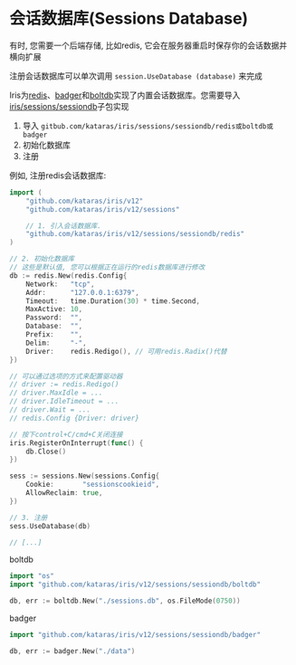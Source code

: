 # 会话数据库(Sessions Database)

有时, 您需要一个后端存储, 比如redis, 它会在服务器重启时保存你的会话数据并横向扩展

注册会话数据库可以单次调用 `session.UseDatabase (database)` 来完成

Iris为[redis](https://redis.io/)、[badger](https://github.com/dgraph-io/badger)和[boltdb](https://github.com/kataras/iris/wiki/github.com/etcd-io/bbolt)实现了内置会话数据库。您需要导入[iris/sessions/sessiondb](https://github.com/kataras/iris/tree/master/sessions/sessiondb)子包实现

1. 导入 `gitbub.com/kataras/iris/sessions/sessiondb/redis或boltdb或badger`
2. 初始化数据库
3. 注册

例如, 注册redis会话数据库:

```go
import (
    "github.com/kataras/iris/v12"
    "github.com/kataras/iris/v12/sessions"

    // 1. 引入会话数据库.
    "github.com/kataras/iris/v12/sessions/sessiondb/redis"
)

// 2. 初始化数据库
// 这些是默认值, 您可以根据正在运行的redis数据库进行修改
db := redis.New(redis.Config{
    Network:   "tcp",
    Addr:      "127.0.0.1:6379",
    Timeout:   time.Duration(30) * time.Second,
    MaxActive: 10,
    Password:  "",
    Database:  "",
    Prefix:    "",
    Delim:     "-",
    Driver:    redis.Redigo(), // 可用redis.Radix()代替 
})

// 可以通过选项的方式来配置驱动器
// driver := redis.Redigo()
// driver.MaxIdle = ...
// driver.IdleTimeout = ...
// driver.Wait = ...
// redis.Config {Driver: driver}

// 按下control+C/cmd+C关闭连接
iris.RegisterOnInterrupt(func() {
    db.Close()
})

sess := sessions.New(sessions.Config{
    Cookie:       "sessionscookieid",
    AllowReclaim: true,
})

// 3. 注册
sess.UseDatabase(db)

// [...]
```

boltdb

```go
import "os"
import "github.com/kataras/iris/v12/sessions/sessiondb/boltdb"

db, err := boltdb.New("./sessions.db", os.FileMode(0750))
```

badger

```go
import "github.com/kataras/iris/v12/sessions/sessiondb/badger"

db, err := badger.New("./data")
```
